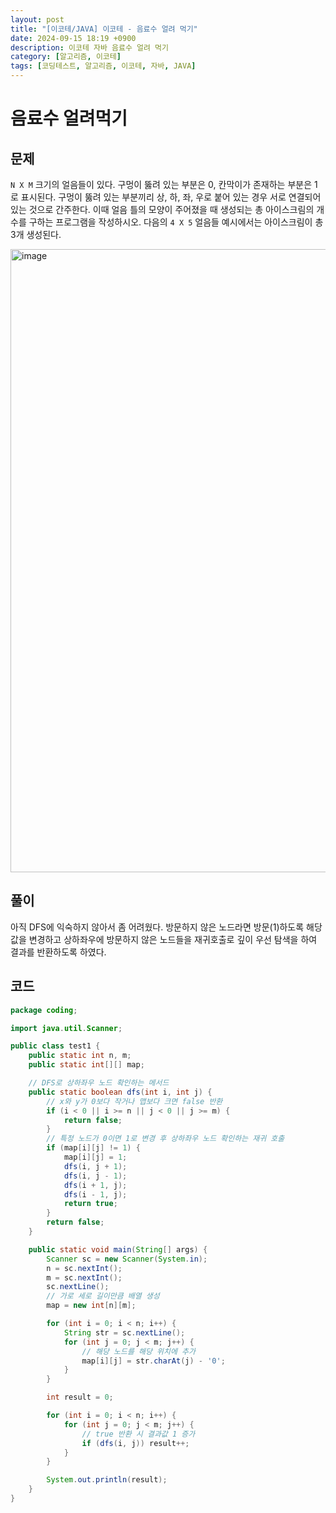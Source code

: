 ```yaml
---
layout: post
title: "[이코테/JAVA] 이코테 - 음료수 얼려 먹기"
date: 2024-09-15 18:19 +0900
description: 이코테 자바 음료수 얼려 먹기
category: [알고리즘, 이코테]
tags: [코딩테스트, 알고리즘, 이코테, 자바, JAVA]
---
```


# 음료수 얼려먹기

## 문제

`N X M` 크기의 얼음들이 있다. 구멍이 뚫려 있는 부분은 0, 칸막이가 존재하는 부분은 1로 표시된다. 구멍이 뚫려 있는 부분끼리 상, 하, 좌, 우로 붙어 있는 경우 서로 연결되어 있는 것으로 간주한다. 이때 얼음 틀의 모양이 주어졌을 때 생성되는 총 아이스크림의 개수를 구하는 프로그램을 작성하시오. 다음의 `4 X 5` 얼음들 예시에서는 아이스크림이 총 3개 생성된다.

<img width="997" alt="image" src="https://github.com/user-attachments/assets/a0a31922-885e-45d0-aab0-0b8be8180b31">

## 풀이

아직 DFS에 익숙하지 않아서 좀 어려웠다.
방문하지 않은 노드라면 방문(1)하도록 해당 값을 변경하고 상하좌우에 방문하지 않은 노드들을 재귀호출로 깊이 우선 탐색을 하여 결과를 반환하도록 하였다.

## 코드

```java
package coding;

import java.util.Scanner;

public class test1 {
    public static int n, m;
    public static int[][] map;

    // DFS로 상하좌우 노드 확인하는 메서드
    public static boolean dfs(int i, int j) {
        // x와 y가 0보다 작거나 맵보다 크면 false 반환
        if (i < 0 || i >= n || j < 0 || j >= m) {
            return false;
        }
        // 특정 노드가 0이면 1로 변경 후 상하좌우 노드 확인하는 재귀 호출
        if (map[i][j] != 1) {
            map[i][j] = 1;
            dfs(i, j + 1);
            dfs(i, j - 1);
            dfs(i + 1, j);
            dfs(i - 1, j);
            return true;
        }
        return false;
    }

    public static void main(String[] args) {
        Scanner sc = new Scanner(System.in);
        n = sc.nextInt();
        m = sc.nextInt();
        sc.nextLine();
        // 가로 세로 길이만큼 배열 생성
        map = new int[n][m];

        for (int i = 0; i < n; i++) {
            String str = sc.nextLine();
            for (int j = 0; j < m; j++) {
                // 해당 노드를 해당 위치에 추가
                map[i][j] = str.charAt(j) - '0';
            }
        }

        int result = 0;

        for (int i = 0; i < n; i++) {
            for (int j = 0; j < m; j++) {
                // true 반환 시 결과값 1 증가
                if (dfs(i, j)) result++;
            }
        }

        System.out.println(result);
    }
}
```

